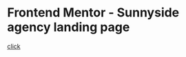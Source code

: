 # Frontend Mentor - Sunnyside agency landing page
[click](https://ozkan4186.github.io/sunnyside-agency-landing-/)
